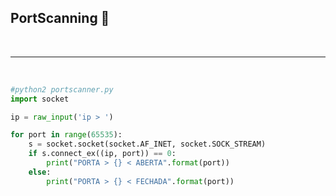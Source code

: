 <h2>PortScanning 🚪</h2>
<br><hr><br>

```python
#python2 portscanner.py
import socket

ip = raw_input('ip > ')

for port in range(65535):
	s = socket.socket(socket.AF_INET, socket.SOCK_STREAM)
	if s.connect_ex((ip, port)) == 0:
		print("PORTA > {} < ABERTA".format(port))
	else:
		print("PORTA > {} < FECHADA".format(port))
```
